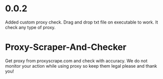 # 0.0.2
Added custom proxy check. Drag and drop txt file on executable to work. It check any type of proxy.
# Proxy-Scraper-And-Checker
Get proxy from proxyscrape.com and check with accuracy. We do not monitor your action while using proxy so keep them legal please and thank you!
